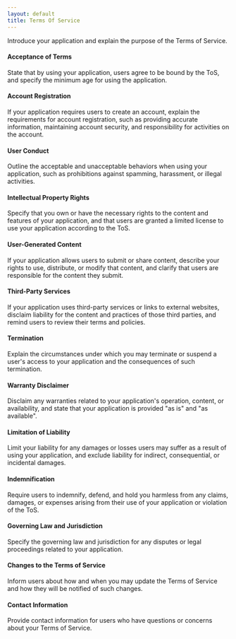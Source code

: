 ```yaml
---
layout: default
title: Terms Of Service
---
```


Introduce your application and explain the purpose of the Terms of Service.

#### Acceptance of Terms

State that by using your application, users agree to be bound by the ToS, and specify the minimum age for using the application.

#### Account Registration

If your application requires users to create an account, explain the requirements for account registration, such as providing accurate information, maintaining account security, and responsibility for activities on the account.

#### User Conduct

Outline the acceptable and unacceptable behaviors when using your application, such as prohibitions against spamming, harassment, or illegal activities.

#### Intellectual Property Rights

Specify that you own or have the necessary rights to the content and features of your application, and that users are granted a limited license to use your application according to the ToS.

#### User-Generated Content

If your application allows users to submit or share content, describe your rights to use, distribute, or modify that content, and clarify that users are responsible for the content they submit.

#### Third-Party Services

If your application uses third-party services or links to external websites, disclaim liability for the content and practices of those third parties, and remind users to review their terms and policies.

#### Termination

Explain the circumstances under which you may terminate or suspend a user's access to your application and the consequences of such termination.

#### Warranty Disclaimer

Disclaim any warranties related to your application's operation, content, or availability, and state that your application is provided "as is" and "as available".

#### Limitation of Liability

Limit your liability for any damages or losses users may suffer as a result of using your application, and exclude liability for indirect, consequential, or incidental damages.

#### Indemnification

Require users to indemnify, defend, and hold you harmless from any claims, damages, or expenses arising from their use of your application or violation of the ToS.

#### Governing Law and Jurisdiction

Specify the governing law and jurisdiction for any disputes or legal proceedings related to your application.

#### Changes to the Terms of Service

Inform users about how and when you may update the Terms of Service and how they will be notified of such changes.

#### Contact Information

Provide contact information for users who have questions or concerns about your Terms of Service.
